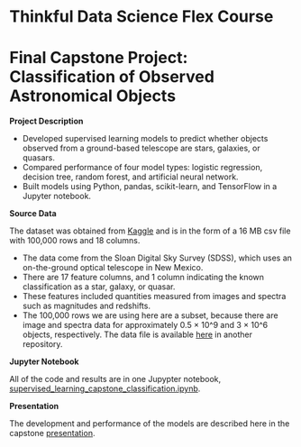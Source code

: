 # Thinkful Data Science Flex Course
# Final Capstone Project: Classification of Observed Astronomical Objects

**Project Description**

- Developed supervised learning models to predict whether objects observed from a ground-based telescope are stars, galaxies, or quasars.
- Compared performance of four model types: logistic regression, decision tree, random forest, and artificial neural network.
-	Built models using Python, pandas, scikit-learn, and TensorFlow in a Jupyter notebook.

**Source Data**

The dataset was obtained from [Kaggle](https://www.kaggle.com/datasets/fedesoriano/stellar-classification-dataset-sdss17) and is in the form of a 16 MB csv file with 100,000 rows and 18 columns.
- The data come from the Sloan Digital Sky Survey (SDSS), which uses an on-the-ground optical telescope in New Mexico.
- There are 17 feature columns, and 1 column indicating the known classification as a star, galaxy, or quasar. 
- These features included quantities measured from images and spectra such as magnitudes and redshifts.
- The 100,000 rows we are using here are a subset, because there are image and spectra data for approximately 0.5 × 10^9 and 3 × 10^6 objects, respectively.
The data file is available [here](https://raw.githubusercontent.com/JosephMartin610/thinkful_data_science_flex_data_files/main/star_classification.csv) in another repository.

**Jupyter Notebook**

All of the code and results are in one Jupypter notebook, [supervised_learning_capstone_classification.ipynb](https://github.com/JosephMartin610/thinkful_data_science_flex_capstone_news_shares/blob/main/supervised_learning_capstone_classification.ipynb).

**Presentation**

The development and performance of the models are described here in the capstone [presentation](https://github.com/JosephMartin610/thinkful_data_science_flex_capstone_news_shares/blob/main/supervised_learning_capstone.pdf).
